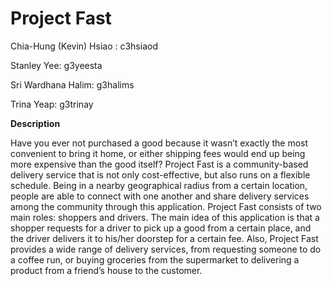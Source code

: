 # Project Fast

Chia-Hung (Kevin) Hsiao : c3hsiaod


Stanley Yee: g3yeesta


Sri Wardhana Halim: g3halims


Trina Yeap: g3trinay

**Description**

Have you ever not purchased a good because it wasn’t exactly the most convenient to bring it home, or either shipping fees would end up being more expensive than the good itself? Project Fast is a community-based delivery service that is not only cost-effective, but also runs on a flexible schedule. Being in a nearby geographical radius from a certain location, people are able to connect with one another and share delivery services among the community through this application. Project Fast consists of two main roles: shoppers and drivers. The main idea of this application is that a shopper requests for a driver to pick up a good from a certain place, and the driver delivers it to his/her doorstep for a certain fee. Also, Project Fast provides a wide range of delivery services, from requesting someone to do a coffee run, or buying groceries from the supermarket to delivering a product from a friend’s house to the customer. 
